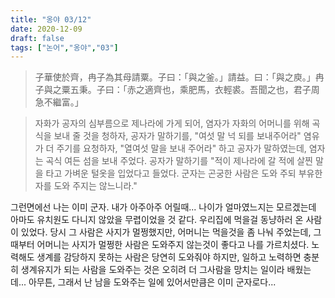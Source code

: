 ```yaml
---
title: "옹야 03/12"
date: 2020-12-09
draft: false
tags: ["논어","옹야","03"]
---
```


> 子華使於齊，冉子為其母請粟。子曰：「與之釜。」請益。曰：「與之庾。」冉子與之粟五秉。子曰：「赤之適齊也，乘肥馬，衣輕裘。吾聞之也，君子周急不繼富。」

> 자화가 공자의 심부름으로 제나라에 가게 되어, 염자가 자화의 어머니를 위해 곡식을 보내 줄 것을 청하자, 공자가 말하기를, "여섯 말 넉 되를 보내주어라" 염유가 더 주기를 요청하자, "열여섯 말을 보내 주어라" 하고 공자가 말하였는데, 염자는 곡식 여든 섬을 보내 주었다. 공자가 말하기를 "적이 제나라에 갈 적에 살찐 말을 타고 가벼운 털옷을 입었다고 들었다. 군자는 곤궁한 사람은 도와 주되 부유한 자를 도와 주지는 않느니라."

그런면에선 나는 이미 군자. 내가 아주아주 어릴때... 나이가 얼마였느지는 모르겠는데 아마도 유치원도 다니지 않았을 무렵이었을 것 같다. 우리집에 먹을걸 동냥하러 온 사람이 있었다. 당시 그 사람은 사지가 멀쩡했지만, 어머니는 먹을것을 좀 나눠 주었는데, 그때부터 어머니는 사지가 멀쩡한 사람은 도와주지 않는것이 좋다고 나를 가르치셨다. 노력해도 생계를 감당하지 못하는 사람은 당연히 도와줘야 하지만, 일하고 노력하면 충분히 생계유지가 되는 사람을 도와주는 것은 오히려 더 그사람을 망치는 일이라 배웠는데... 아무튼, 그래서 난 남을 도와주는 일에 있어서만큼은 이미 군자로다...
